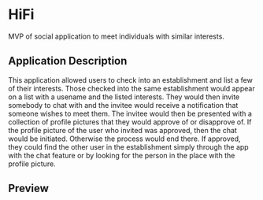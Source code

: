 # HiFi

MVP of social application to meet individuals with similar interests. 

## Application Description

This application allowed users to check into an establishment and list a few of their interests. Those checked into the same establishment would appear on a list with a usename and the listed interests. They would then invite somebody to chat with and the invitee would receive a notification that someone wishes to meet them. The invitee would then be presented with a collection of profile pictures that they would approve of or disapprove of. If the profile picture of the user who invited was approved, then the chat would be initiated. Otherwise the process would end there. If approved, they could find the other user in the establishment simply through the app with the chat feature or by looking for the person in the place with the profile picture. 

## Preview


